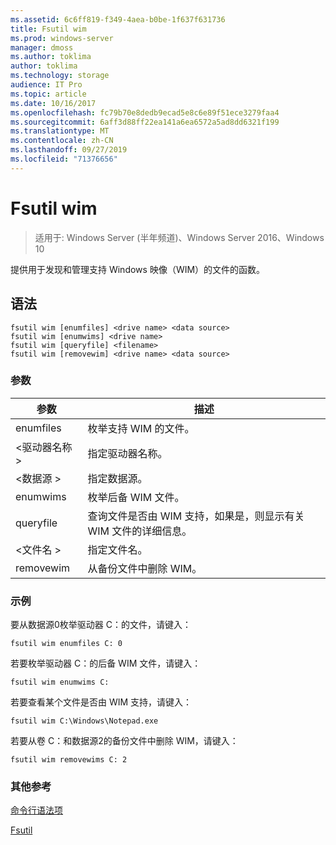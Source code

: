 ```yaml
---
ms.assetid: 6c6ff819-f349-4aea-b0be-1f637f631736
title: Fsutil wim
ms.prod: windows-server
manager: dmoss
ms.author: toklima
author: toklima
ms.technology: storage
audience: IT Pro
ms.topic: article
ms.date: 10/16/2017
ms.openlocfilehash: fc79b70e8dedb9ecad5e8c6e89f51ece3279faa4
ms.sourcegitcommit: 6aff3d88ff22ea141a6ea6572a5ad8dd6321f199
ms.translationtype: MT
ms.contentlocale: zh-CN
ms.lasthandoff: 09/27/2019
ms.locfileid: "71376656"
---
```

# <a name="fsutil-wim"></a>Fsutil wim
>适用于: Windows Server (半年频道)、Windows Server 2016、Windows 10

提供用于发现和管理支持 Windows 映像（WIM）的文件的函数。

## <a name="syntax"></a>语法

```
fsutil wim [enumfiles] <drive name> <data source>
fsutil wim [enumwims] <drive name>
fsutil wim [queryfile] <filename>
fsutil wim [removewim] <drive name> <data source>
```

### <a name="parameters"></a>参数

|参数|描述|
|-------------|---------------|
|enumfiles|枚举支持 WIM 的文件。|
|\<驱动器名称 >|指定驱动器名称。|
|\<数据源 >|指定数据源。|
|enumwims|枚举后备 WIM 文件。|
|queryfile|查询文件是否由 WIM 支持，如果是，则显示有关 WIM 文件的详细信息。|
|\<文件名 >|指定文件名。|
|removewim|从备份文件中删除 WIM。|




### <a name="examples"></a>示例

要从数据源0枚举驱动器 C：的文件，请键入：

```
fsutil wim enumfiles C: 0
```

若要枚举驱动器 C：的后备 WIM 文件，请键入：

```
fsutil wim enumwims C:
```

若要查看某个文件是否由 WIM 支持，请键入：

```
fsutil wim C:\Windows\Notepad.exe
```

若要从卷 C：和数据源2的备份文件中删除 WIM，请键入：

```
fsutil wim removewims C: 2
```

### <a name="additional-references"></a>其他参考
[命令行语法项](Command-Line-Syntax-Key.md)

[Fsutil](Fsutil.md)